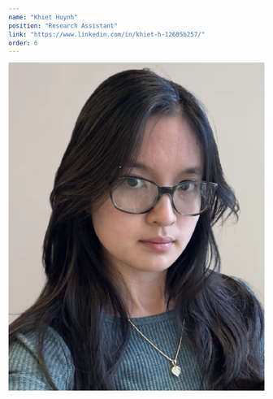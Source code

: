 ```yaml
---
name: "Khiet Huynh"
position: "Research Assistant"
link: "https://www.linkedin.com/in/khiet-h-12605b257/"
order: 6
---
```


![khiet](/assets/profile-pics/khiet-huynh.png)